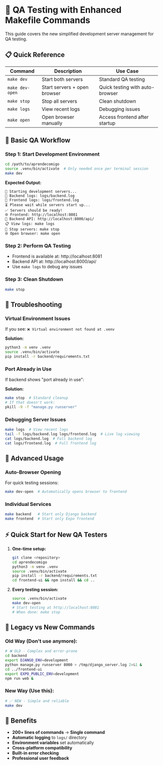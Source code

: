 # 🚀 QA Testing with Enhanced Makefile Commands

This guide covers the new simplified development server management for QA testing.

## 📋 Quick Reference

| Command | Description | Use Case |
|---------|-------------|----------|
| `make dev` | Start both servers | Standard QA testing |
| `make dev-open` | Start servers + open browser | Quick testing with auto-browser |
| `make stop` | Stop all servers | Clean shutdown |
| `make logs` | View recent logs | Debugging issues |
| `make open` | Open browser manually | Access frontend after startup |

## 🎯 Basic QA Workflow

### **Step 1: Start Development Environment**
```bash
cd /path/to/aprendecomigo
source .venv/bin/activate  # Only needed once per terminal session
make dev
```

**Expected Output:**
```
🚀 Starting development servers...
📝 Backend logs: logs/backend.log
📝 Frontend logs: logs/frontend.log
⏳ Please wait while servers start up...
✅ Servers should be ready!
🌐 Frontend: http://localhost:8081
🔧 Backend API: http://localhost:8000/api/
📋 View logs: make logs
🛑 Stop servers: make stop
🌐 Open browser: make open
```

### **Step 2: Perform QA Testing**
- Frontend is available at: http://localhost:8081
- Backend API at: http://localhost:8000/api/
- Use `make logs` to debug any issues

### **Step 3: Clean Shutdown**
```bash
make stop
```

## 🔧 Troubleshooting

### **Virtual Environment Issues**
If you see: `❌ Virtual environment not found at .venv`

**Solution:**
```bash
python3 -m venv .venv
source .venv/bin/activate
pip install -r backend/requirements.txt
```

### **Port Already in Use**
If backend shows "port already in use":

**Solution:**
```bash
make stop  # Standard cleanup
# If that doesn't work:
pkill -9 -f "manage.py runserver"
```

### **Debugging Server Issues**
```bash
make logs  # View recent logs
tail -f logs/backend.log logs/frontend.log  # Live log viewing
cat logs/backend.log  # Full backend log
cat logs/frontend.log  # Full frontend log
```

## 🎯 Advanced Usage

### **Auto-Browser Opening**
For quick testing sessions:
```bash
make dev-open  # Automatically opens browser to frontend
```

### **Individual Services**
```bash
make backend   # Start only Django backend
make frontend  # Start only Expo frontend
```

## ⚡ Quick Start for New QA Testers

1. **One-time setup:**
   ```bash
   git clone <repository>
   cd aprendecomigo
   python3 -m venv .venv
   source .venv/bin/activate
   pip install -r backend/requirements.txt
   cd frontend-ui && npm install && cd ..
   ```

2. **Every testing session:**
   ```bash
   source .venv/bin/activate
   make dev-open
   # Start testing at http://localhost:8081
   # When done: make stop
   ```

## 📝 Legacy vs New Commands

### **Old Way (Don't use anymore):**
```bash
# ❌ OLD - Complex and error-prone
cd backend
export DJANGO_ENV=development
python manage.py runserver 8000 > /tmp/django_server.log 2>&1 &
cd ../frontend-ui
export EXPO_PUBLIC_ENV=development
npm run web &
```

### **New Way (Use this):**
```bash
# ✅ NEW - Simple and reliable
make dev
```

## 🎉 Benefits

- **200+ lines of commands** → **Single command**
- **Automatic logging** to `logs/` directory
- **Environment variables** set automatically
- **Cross-platform compatibility**
- **Built-in error checking**
- **Professional user feedback** 